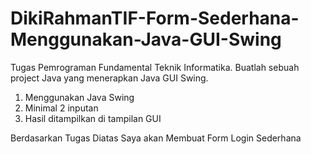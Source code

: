 # DikiRahmanTIF-Form-Sederhana-Menggunakan-Java-GUI-Swing
Tugas Pemrograman Fundamental Teknik Informatika.
Buatlah sebuah project Java yang menerapkan Java GUI Swing.

1. Menggunakan Java Swing
2. Minimal 2 inputan
3. Hasil ditampilkan di tampilan GUI

Berdasarkan Tugas Diatas Saya akan
Membuat Form Login Sederhana